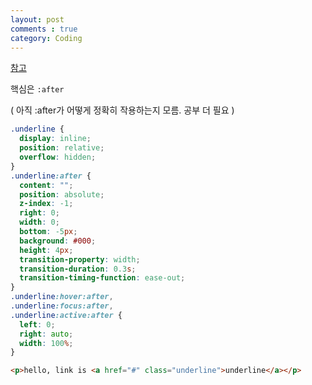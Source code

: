 ```yaml
---
layout: post
comments : true
category: Coding
---
```


[참고](https://stackoverflow.com/questions/40242378/underline-from-left-to-right-on-hover-in-and-out)

핵심은 `:after`

( 아직 :after가 어떻게 정확히 작용하는지 모름. 공부 더 필요 )

```css
.underline {
  display: inline;
  position: relative;
  overflow: hidden;
}
.underline:after {
  content: "";
  position: absolute;
  z-index: -1;
  right: 0;
  width: 0;
  bottom: -5px;
  background: #000;
  height: 4px;
  transition-property: width;
  transition-duration: 0.3s;
  transition-timing-function: ease-out;
}
.underline:hover:after,
.underline:focus:after,
.underline:active:after {
  left: 0;
  right: auto;
  width: 100%;
}
```

```html
<p>hello, link is <a href="#" class="underline">underline</a></p>
```


